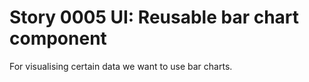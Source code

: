 # Story 0005 UI: Reusable bar chart component

For visualising certain data we want to use bar charts.